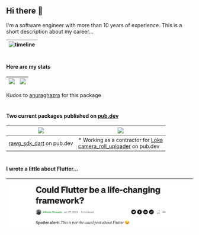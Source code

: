 ## Hi there 👋

I'm a software engineer with more than 10 years of experience. This is a short description about my career...

|![timeline](https://user-images.githubusercontent.com/14978705/119958079-f884ec00-bfa2-11eb-8638-5c7a510787e3.png)|
|-------------|
#
#### Here are my stats

| <img src="https://github-readme-stats.vercel.app/api?username=quetool&count_private=true&show_icons=true&theme=default_repocard" /> | <img src="https://github-readme-stats.vercel.app/api/top-langs/?username=quetool&hide=css,shell,ruby,html&langs_count=20&theme=swift&bg_color=FFFFFF&hide_border=true&layout=compact" /> |
| ----------- | ----------- |

Kudos to [anuraghazra](https://github.com/anuraghazra/github-readme-stats) for this package
#
#### Two current packages published on [pub.dev](https://pub.dev)

| <a href="https://github.com/quetool/rawg_sdk_dart"><img src="https://github-readme-stats.vercel.app/api/pin/?username=quetool&repo=rawg_sdk_dart&show_icons=true&theme=default_repocard&bg_color=FFFFFF&hide_border=true&hide_title=true&icon_color=ff2200"></a> | <a href="https://github.com/LokaHQ/camera_roll_uploader"><img src="https://github-readme-stats.vercel.app/api/pin/?username=lokahq&repo=camera_roll_uploader&show_icons=true&theme=default_repocard&bg_color=FFFFFF&hide_border=true&hide_title=true&icon_color=ff2200"></a> |
| ----------- | ----------- |
| [rawg_sdk_dart](https://pub.dev/packages/rawg_sdk_dart) on pub.dev | * Working as a contractor for [Loka](https://loka.com/) <br /> [camera_roll_uploader](https://pub.dev/packages/camera_roll_uploader) on pub.dev |

#
#### I wrote a little about Flutter...

|<a href="https://alfreedom.medium.com/could-flutter-be-a-life-changing-framework-60eb7fa245c7">![medium](https://raw.githubusercontent.com/quetool/quetool/master/preview_medium.png)</a>|
| ----------- |
